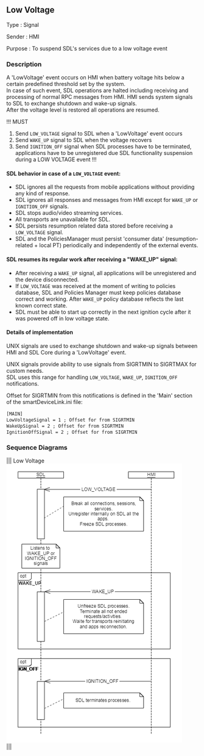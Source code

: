 ## Low Voltage  

Type
: Signal

Sender
: HMI

Purpose
: To suspend SDL's services due to a low voltage event

### Description  
A 'LowVoltage' event occurs on HMI when battery voltage hits below a certain predefined threshold set by the system.  
In case of such event, SDL operations are halted including receiving and processing of normal RPC messages from HMI. 
HMI sends system signals to SDL to exchange shutdown and wake-up signals.  
After the voltage level is restored all operations are resumed.

!!!
MUST  
1. Send `LOW_VOLTAGE` signal to SDL when a 'LowVoltage' event occurs
2. Send `WAKE_UP` signal to SDL when the voltage recovers
3. Send `IGNITION_OFF` signal when SDL processes have to be terminated, applications have to be unregistered due SDL functionality suspension during a LOW VOLTAGE event
!!!

#### SDL behavior in case of a `LOW_VOLTAGE` event:
* SDL ignores all the requests from mobile applications without providing any kind of response.
* SDL ignores all responses and messages from HMI except for `WAKE_UP` or `IGNITION_OFF` signals.
* SDL stops audio/video streaming services.
* All transports are unavailable for SDL.
* SDL persists resumption related data stored before receiving a `LOW_VOLTAGE` signal.
* SDL and the PoliciesManager must persist 'consumer data' (resumption-related + local PT) periodically and independently of the external events. 

#### SDL resumes its regular work after receiving a "WAKE_UP" signal:
* After receiving a `WAKE_UP` signal, all applications will be unregistered and the device disconnected.
* If `LOW_VOLTAGE` was received at the moment of writing to policies database, SDL and Policies Manager must keep policies database correct and working. After `WAKE_UP` policy database reflects the last known correct state.
* SDL must be able to start up correctly in the next ignition cycle after it was powered off in low voltage state.   


#### Details of implementation

UNIX signals are used to exchange shutdown and wake-up signals between HMI and SDL Core during a 'LowVoltage' event.

UNIX signals provide ability to use signals from SIGRTMIN to SIGRTMAX for custom needs.  
SDL uses this range for handling `LOW_VOLTAGE`, `WAKE_UP`, `IGNITION_OFF` notifications. 

Offset for SIGRTMIN from this notifications is defined in the 'Main' section of the smartDeviceLink.ini file: 

```
[MAIN] 
LowVoltageSignal = 1 ; Offset for from SIGRTMIN
WakeUpSignal = 2 ; Offset for from SIGRTMIN
IgnitionOffSignal = 2 ; Offset for from SIGRTMIN
```

### Sequence Diagrams  

|||
Low Voltage  
![Low Voltage](./assets/low_voltage.png)  
|||